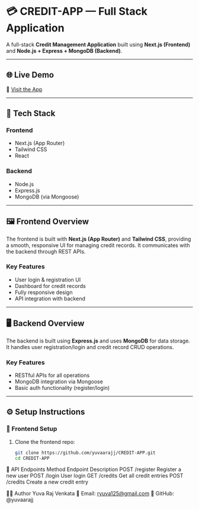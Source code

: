 # 💳 CREDIT-APP — Full Stack Application

A full-stack **Credit Management Application** built using **Next.js (Frontend)** and **Node.js + Express + MongoDB (Backend)**.

---

## 🌐 Live Demo

🔗 [Visit the App](https://credit-app-woad.vercel.app)

---

## 🚀 Tech Stack

### Frontend
- Next.js (App Router)
- Tailwind CSS
- React

### Backend
- Node.js
- Express.js
- MongoDB (via Mongoose)

---

## 🖼️ Frontend Overview

The frontend is built with **Next.js (App Router)** and **Tailwind CSS**, providing a smooth, responsive UI for managing credit records. It communicates with the backend through REST APIs.

### Key Features
- User login & registration UI
- Dashboard for credit records
- Fully responsive design
- API integration with backend

---

## 🖥️ Backend Overview

The backend is built using **Express.js** and uses **MongoDB** for data storage. It handles user registration/login and credit record CRUD operations.

### Key Features
- RESTful APIs for all operations
- MongoDB integration via Mongoose
- Basic auth functionality (register/login)

---

## ⚙️ Setup Instructions

### 📁 Frontend Setup

1. Clone the frontend repo:

   ```bash
   git clone https://github.com/yuvaarajj/CREDIT-APP.git
   cd CREDIT-APP


🔌 API Endpoints
Method	Endpoint	Description
POST	  /register	Register a new user
POST	  /login	  User login
GET	    /credits	Get all credit entries
POST	  /credits	Create a new credit entry


👨‍💻 Author
Yuva Raj Venkata
📧 Email: ryuva125@gmail.com
🔗 GitHub: @yuvaarajj


